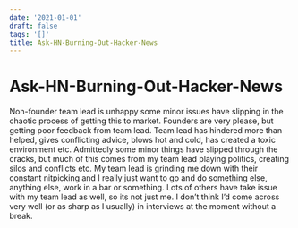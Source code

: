```yaml
---
date: '2021-01-01'
draft: false
tags: '[]'
title: Ask-HN-Burning-Out-Hacker-News
---
```


# Ask-HN-Burning-Out-Hacker-News

Non-founder team lead is unhappy some minor issues have slipping in the chaotic process of getting this to market.
Founders are very please, but getting poor feedback from team lead.
Team lead has hindered more than helped, gives conflicting advice, blows hot and cold, has created a toxic environment etc.
Admittedly some minor things have slipped through the cracks, but much of this comes from my team lead playing politics, creating silos and conflicts etc.
My team lead is grinding me down with their constant nitpicking and I really just want to go and do something else, anything else, work in a bar or something.
Lots of others have take issue with my team lead as well, so its not just me.
I don’t think I’d come across very well (or as sharp as I usually) in interviews at the moment without a break.
